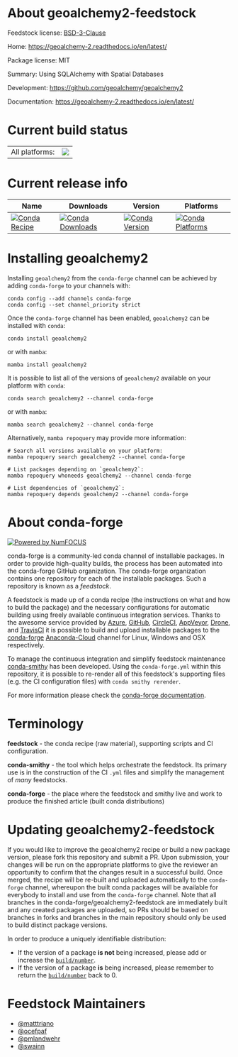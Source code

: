 About geoalchemy2-feedstock
===========================

Feedstock license: [BSD-3-Clause](https://github.com/conda-forge/geoalchemy2-feedstock/blob/main/LICENSE.txt)

Home: https://geoalchemy-2.readthedocs.io/en/latest/

Package license: MIT

Summary: Using SQLAlchemy with Spatial Databases

Development: https://github.com/geoalchemy/geoalchemy2

Documentation: https://geoalchemy-2.readthedocs.io/en/latest/

Current build status
====================


<table><tr><td>All platforms:</td>
    <td>
      <a href="https://dev.azure.com/conda-forge/feedstock-builds/_build/latest?definitionId=3919&branchName=main">
        <img src="https://dev.azure.com/conda-forge/feedstock-builds/_apis/build/status/geoalchemy2-feedstock?branchName=main">
      </a>
    </td>
  </tr>
</table>

Current release info
====================

| Name | Downloads | Version | Platforms |
| --- | --- | --- | --- |
| [![Conda Recipe](https://img.shields.io/badge/recipe-geoalchemy2-green.svg)](https://anaconda.org/conda-forge/geoalchemy2) | [![Conda Downloads](https://img.shields.io/conda/dn/conda-forge/geoalchemy2.svg)](https://anaconda.org/conda-forge/geoalchemy2) | [![Conda Version](https://img.shields.io/conda/vn/conda-forge/geoalchemy2.svg)](https://anaconda.org/conda-forge/geoalchemy2) | [![Conda Platforms](https://img.shields.io/conda/pn/conda-forge/geoalchemy2.svg)](https://anaconda.org/conda-forge/geoalchemy2) |

Installing geoalchemy2
======================

Installing `geoalchemy2` from the `conda-forge` channel can be achieved by adding `conda-forge` to your channels with:

```
conda config --add channels conda-forge
conda config --set channel_priority strict
```

Once the `conda-forge` channel has been enabled, `geoalchemy2` can be installed with `conda`:

```
conda install geoalchemy2
```

or with `mamba`:

```
mamba install geoalchemy2
```

It is possible to list all of the versions of `geoalchemy2` available on your platform with `conda`:

```
conda search geoalchemy2 --channel conda-forge
```

or with `mamba`:

```
mamba search geoalchemy2 --channel conda-forge
```

Alternatively, `mamba repoquery` may provide more information:

```
# Search all versions available on your platform:
mamba repoquery search geoalchemy2 --channel conda-forge

# List packages depending on `geoalchemy2`:
mamba repoquery whoneeds geoalchemy2 --channel conda-forge

# List dependencies of `geoalchemy2`:
mamba repoquery depends geoalchemy2 --channel conda-forge
```


About conda-forge
=================

[![Powered by
NumFOCUS](https://img.shields.io/badge/powered%20by-NumFOCUS-orange.svg?style=flat&colorA=E1523D&colorB=007D8A)](https://numfocus.org)

conda-forge is a community-led conda channel of installable packages.
In order to provide high-quality builds, the process has been automated into the
conda-forge GitHub organization. The conda-forge organization contains one repository
for each of the installable packages. Such a repository is known as a *feedstock*.

A feedstock is made up of a conda recipe (the instructions on what and how to build
the package) and the necessary configurations for automatic building using freely
available continuous integration services. Thanks to the awesome service provided by
[Azure](https://azure.microsoft.com/en-us/services/devops/), [GitHub](https://github.com/),
[CircleCI](https://circleci.com/), [AppVeyor](https://www.appveyor.com/),
[Drone](https://cloud.drone.io/welcome), and [TravisCI](https://travis-ci.com/)
it is possible to build and upload installable packages to the
[conda-forge](https://anaconda.org/conda-forge) [Anaconda-Cloud](https://anaconda.org/)
channel for Linux, Windows and OSX respectively.

To manage the continuous integration and simplify feedstock maintenance
[conda-smithy](https://github.com/conda-forge/conda-smithy) has been developed.
Using the ``conda-forge.yml`` within this repository, it is possible to re-render all of
this feedstock's supporting files (e.g. the CI configuration files) with ``conda smithy rerender``.

For more information please check the [conda-forge documentation](https://conda-forge.org/docs/).

Terminology
===========

**feedstock** - the conda recipe (raw material), supporting scripts and CI configuration.

**conda-smithy** - the tool which helps orchestrate the feedstock.
                   Its primary use is in the construction of the CI ``.yml`` files
                   and simplify the management of *many* feedstocks.

**conda-forge** - the place where the feedstock and smithy live and work to
                  produce the finished article (built conda distributions)


Updating geoalchemy2-feedstock
==============================

If you would like to improve the geoalchemy2 recipe or build a new
package version, please fork this repository and submit a PR. Upon submission,
your changes will be run on the appropriate platforms to give the reviewer an
opportunity to confirm that the changes result in a successful build. Once
merged, the recipe will be re-built and uploaded automatically to the
`conda-forge` channel, whereupon the built conda packages will be available for
everybody to install and use from the `conda-forge` channel.
Note that all branches in the conda-forge/geoalchemy2-feedstock are
immediately built and any created packages are uploaded, so PRs should be based
on branches in forks and branches in the main repository should only be used to
build distinct package versions.

In order to produce a uniquely identifiable distribution:
 * If the version of a package **is not** being increased, please add or increase
   the [``build/number``](https://docs.conda.io/projects/conda-build/en/latest/resources/define-metadata.html#build-number-and-string).
 * If the version of a package **is** being increased, please remember to return
   the [``build/number``](https://docs.conda.io/projects/conda-build/en/latest/resources/define-metadata.html#build-number-and-string)
   back to 0.

Feedstock Maintainers
=====================

* [@matttriano](https://github.com/matttriano/)
* [@ocefpaf](https://github.com/ocefpaf/)
* [@pmlandwehr](https://github.com/pmlandwehr/)
* [@swainn](https://github.com/swainn/)

